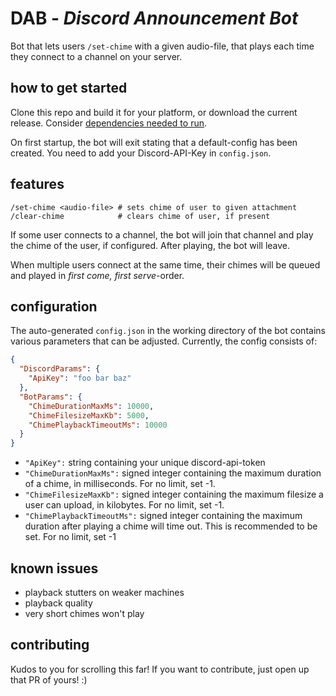 # DAB - *Discord Announcement Bot*
Bot that lets users `/set-chime` with a given audio-file, that plays each time they connect to a channel on your server.

## how to get started
Clone this repo and build it for your platform, or download the current release.
Consider [dependencies needed to run](./DEPENDENCIES.md).

On first startup, the bot will exit stating that a default-config has been created. You need to add your Discord-API-Key in `config.json`.

## features
```
/set-chime <audio-file> # sets chime of user to given attachment
/clear-chime            # clears chime of user, if present
```

If some user connects to a channel, the bot will join that channel and play the chime of the user, if configured.
After playing, the bot will leave.

When multiple users connect at the same time, their chimes will be queued and played in *first come, first serve*-order.

## configuration
The auto-generated `config.json` in the working directory of the bot contains various parameters that can be adjusted.
Currently, the config consists of:
```json
{
  "DiscordParams": {
    "ApiKey": "foo bar baz"
  },
  "BotParams": {
    "ChimeDurationMaxMs": 10000,
    "ChimeFilesizeMaxKb": 5000,
    "ChimePlaybackTimeoutMs": 10000
  }
}
```
- `"ApiKey":` string containing your unique discord-api-token
- `"ChimeDurationMaxMs":` signed integer containing the maximum duration of a chime, in milliseconds. For no limit, set -1.
- `"ChimeFilesizeMaxKb":` signed integer containing the maximum filesize a user can upload, in kilobytes. For no limit, set -1.
- `"ChimePlaybackTimeoutMs":` signed integer containing the maximum duration after playing a chime will time out. This is recommended to be set. For no limit, set -1

## known issues
- playback stutters on weaker machines
- playback quality
- very short chimes won't play

## contributing
Kudos to you for scrolling this far! If you want to contribute, just open up that PR of yours! :)
